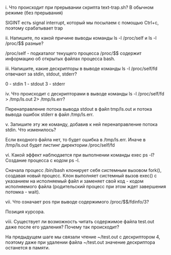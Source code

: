  


i. Что происходит при прерывании скрипта text-trap.sh? В обычном режиме (без прерывания) 

  SIGINT есть signal interrupt, который мы посылаем с помощью Ctrl+c, поэтому срабатывает trap

ii. Напишите, по какой причине выводы команды ls -l /proc/self и ls -l /proc/$$ разные? 

  /proc/self - подкаталог текущего процесса
  /proc/$$ содержит информацию об открытых файлах процесса bash.

iii. Напишите, какие дескрипторы в выводе команды ls -l /proc/self/fd отвечают за stdin, stdout, stderr? 

  0 - stdin 
  1 - stdout
  3 - stderr

iv. Что происходит с дескрипторами в выводе команды ls -l /proc/self/fd > /tmp/ls.out 2> /tmp/ls.err? 

  Перенаправление потока вывода stdout в файл tmp/ls.out и потока вывода ошибок stderr в файл /tmp/ls.err.

v. Запишите эту же команду, добавив к ней перенаправление потока stdin. Что изменилось?

  Если входного файла нет, то будет ошибка в /tmp/ls.err.
  Иначе в /tmp/ls.out будет листинг директории /proc/self/fd


vi. Какой эффект наблюдается при выполнении команды exec ps -l? Создание процесса с кодом ps -l. 

  Сначала процесс /bin/bash клонирует себя системным вызовом fork(), создавая новый процесс. Клон выполняет системный вызов exec() с указанием на исполняемый файл и заменяет свой код - кодом исполняемого файла (родительский процесс при этом ждет завершения потомка - wait).

vii. Что означает pos при выводе содержимого /proc/$$/fdinfo/3? 

  Позиция курсора.

viii. Существует ли возможность читать содержимое файла test.out даже после его удаления? Почему так происходит? 

  На предыдущем шаге мы связали чтение ~/test.out с дескриптором 4, поэтому даже при удалении файла ~/test.out значение дескриптора останется в памяти.
